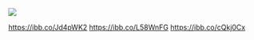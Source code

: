 ![](https://ibb.co/yBFXNh5)

<img>https://ibb.co/Jd4pWK2</img>
https://ibb.co/L58WnFG
https://ibb.co/cQkj0Cx
